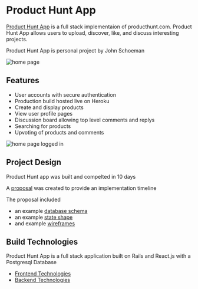 # Product Hunt App

[Product Hunt App](https://productjadt.herokuapp.com/#/) is a full stack implementaion of producthunt.com.  Product Hunt App allows users to upload, discover, like, and discuss interesting projects.

Product Hunt App is personal project by John Schoeman

![home page](https://github.com/johnschoeman/product_hunt_app/blob/master/docs/img/production_readme/main-page.png)


## Features

* User accounts with secure authentication
* Production build hosted live on Heroku
* Create and display products
* View user profile pages
* Discussion board allowing top level comments and replys
* Searching for products
* Upvoting of products and comments

![home page logged in](https://github.com/johnschoeman/product_hunt_app/blob/master/docs/img/production_readme/main-page-loggedin.png)

## Project Design

Product Hunt app was built and compelted in 10 days

A [proposal](https://github.com/johnschoeman/product_hunt_app/wiki) was created to provide an implementation timeline

The proposal included 
* an example [database schema](https://github.com/johnschoeman/product_hunt_app/wiki/Database-Schema)
* an example [state shape](https://github.com/johnschoeman/product_hunt_app/wiki/Sample-State) 
* and example [wireframes](https://github.com/johnschoeman/product_hunt_app/wiki/wireframes)

## Build Technologies

Product Hunt App is a full stack application built on Rails and React.js with a Postgresql Database

* [Frontend Technologies](https://github.com/johnschoeman/product_hunt_app/blob/master/docs/frontend.md)
* [Backend Technologies](https://github.com/johnschoeman/product_hunt_app/blob/master/docs/backend.md)
